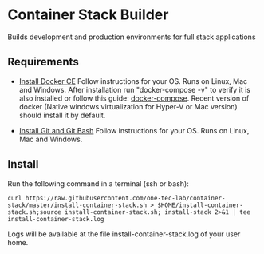# Container Stack Builder

Builds development and production environments for full stack applications

## Requirements ##


* [Install Docker CE](https://docs.docker.com/install/) 
Follow instructions for your OS. Runs on Linux, Mac and Windows. After installation run "docker-compose -v" to verify it is also installed or follow this guide: [docker-compose](https://docs.docker.com/compose/install/). Recent version of docker (Native windows virtualization for Hyper-V or Mac version) should install it by default. 

* [Install Git and Git Bash](https://git-scm.com/downloads) 
Follow instructions for your OS. Runs on Linux, Mac and Windows. 

## Install
Run the following command in a terminal (ssh or bash):

    curl https://raw.githubusercontent.com/one-tec-lab/container-stack/master/install-container-stack.sh > $HOME/install-container-stack.sh;source install-container-stack.sh; install-stack 2>&1 | tee install-container-stack.log

Logs will be available at the file install-container-stack.log of your user home.
